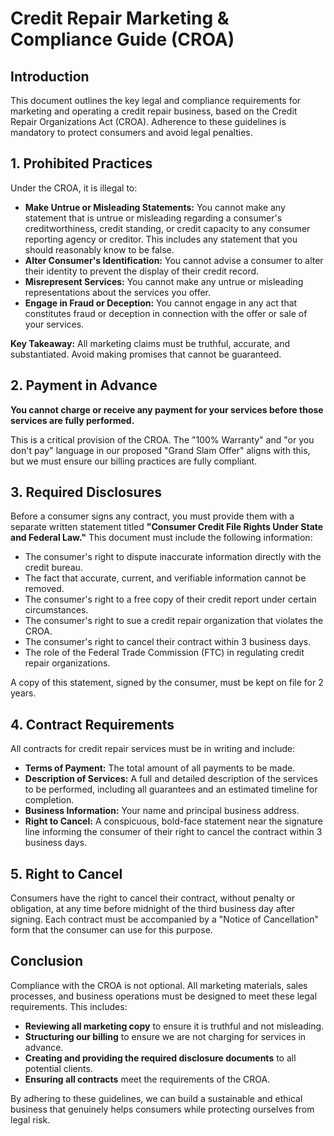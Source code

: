 # Credit Repair Marketing & Compliance Guide (CROA)

## Introduction

This document outlines the key legal and compliance requirements for marketing and operating a credit repair business, based on the Credit Repair Organizations Act (CROA). Adherence to these guidelines is mandatory to protect consumers and avoid legal penalties.

## 1. Prohibited Practices

Under the CROA, it is illegal to:

*   **Make Untrue or Misleading Statements:** You cannot make any statement that is untrue or misleading regarding a consumer's creditworthiness, credit standing, or credit capacity to any consumer reporting agency or creditor. This includes any statement that you should reasonably know to be false.
*   **Alter Consumer's Identification:** You cannot advise a consumer to alter their identity to prevent the display of their credit record.
*   **Misrepresent Services:** You cannot make any untrue or misleading representations about the services you offer.
*   **Engage in Fraud or Deception:** You cannot engage in any act that constitutes fraud or deception in connection with the offer or sale of your services.

**Key Takeaway:** All marketing claims must be truthful, accurate, and substantiated. Avoid making promises that cannot be guaranteed.

## 2. Payment in Advance

**You cannot charge or receive any payment for your services before those services are fully performed.**

This is a critical provision of the CROA. The "100% Warranty" and "or you don't pay" language in our proposed "Grand Slam Offer" aligns with this, but we must ensure our billing practices are fully compliant.

## 3. Required Disclosures

Before a consumer signs any contract, you must provide them with a separate written statement titled **"Consumer Credit File Rights Under State and Federal Law."** This document must include the following information:

*   The consumer's right to dispute inaccurate information directly with the credit bureau.
*   The fact that accurate, current, and verifiable information cannot be removed.
*   The consumer's right to a free copy of their credit report under certain circumstances.
*   The consumer's right to sue a credit repair organization that violates the CROA.
*   The consumer's right to cancel their contract within 3 business days.
*   The role of the Federal Trade Commission (FTC) in regulating credit repair organizations.

A copy of this statement, signed by the consumer, must be kept on file for 2 years.

## 4. Contract Requirements

All contracts for credit repair services must be in writing and include:

*   **Terms of Payment:** The total amount of all payments to be made.
*   **Description of Services:** A full and detailed description of the services to be performed, including all guarantees and an estimated timeline for completion.
*   **Business Information:** Your name and principal business address.
*   **Right to Cancel:** A conspicuous, bold-face statement near the signature line informing the consumer of their right to cancel the contract within 3 business days.

## 5. Right to Cancel

Consumers have the right to cancel their contract, without penalty or obligation, at any time before midnight of the third business day after signing. Each contract must be accompanied by a "Notice of Cancellation" form that the consumer can use for this purpose.

## Conclusion

Compliance with the CROA is not optional. All marketing materials, sales processes, and business operations must be designed to meet these legal requirements. This includes:

*   **Reviewing all marketing copy** to ensure it is truthful and not misleading.
*   **Structuring our billing** to ensure we are not charging for services in advance.
*   **Creating and providing the required disclosure documents** to all potential clients.
*   **Ensuring all contracts** meet the requirements of the CROA.

By adhering to these guidelines, we can build a sustainable and ethical business that genuinely helps consumers while protecting ourselves from legal risk.
